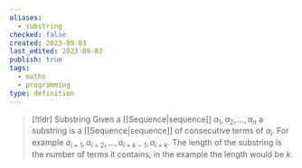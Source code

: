 ```yaml
---
aliases:
  - substring
checked: false
created: 2023-09-03
last_edited: 2023-09-03
publish: true
tags:
  - maths
  - programming
type: definition
---
```

> [!tldr] Substring
> Given a [[Sequence|sequence]] $a_1, a_2, \ldots, a_n$ a substring is a [[Sequence|sequence]] of consecutive terms of $a_i$. For example $a_{i+1}, a_{i+2}, \ldots, a_{i + k-1}, a_{i + k}$. The length of the substring is the number of terms it contains, in the example the length would be $k$.
